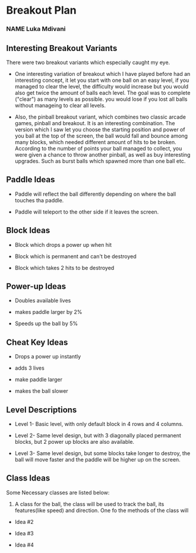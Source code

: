 # Breakout Plan
### NAME Luka Mdivani



## Interesting Breakout Variants
There were two breakout variants which especially caught my eye.

 * One interesting variation of breakout which I have played before had an interesting concept, it let you start with one ball on an easy level, if you managed to clear the level, the difficulty would increase but you would also get twice the amount of balls each level. The goal was to complete ("clear") as many levels as possible. you would lose if you lost all balls without manageing to clear all levels.

 * Also, the pinball breakout variant, which combines two classic arcade games, pinball and breakout. It is an interesting 
combination. The version which I saw let you choose the starting position and power of you ball at the top of the screen,
the ball would fall and bounce among many blocks, which needed different amount of hits to be broken. According to the number of points your ball managed to collect, you were given a chance to throw another pinball, as well as buy interesting upgrades. Such as burst balls which spawned more than one ball etc.


## Paddle Ideas

 * Paddle will reflect the ball differently depending on where the ball touches tha paddle.

 * Paddle will teleport to the other side if it leaves the screen.


## Block Ideas

 * Block which drops a power up when hit

 * Block which is permanent and can't be destroyed

 * Block which takes 2 hits to be destroyed


## Power-up Ideas

 * Doubles available lives

 * makes paddle larger by 2%

 * Speeds up the ball by 5%


## Cheat Key Ideas

 * Drops a power up instantly

 * adds 3 lives

 * make paddle larger

 * makes the ball slower


## Level Descriptions

 * Level 1- Basic level, with only default block in 4 rows and 4 columns.

 * Level 2- Same level design, but with 3 diagonally placed permanent blocks, but 2 power up blocks are also available.

 * Level 3- Same level design, but some blocks take longer to destroy, the ball will move faster and the paddle will be 
higher up on the screen.


## Class Ideas
Some Necessary classes are listed below:
 1. A class for the ball, the class will be used to track the ball, its features(like speed) and direction. One fo the 
 methods of the class will

 * Idea #2

 * Idea #3

 * Idea #4


